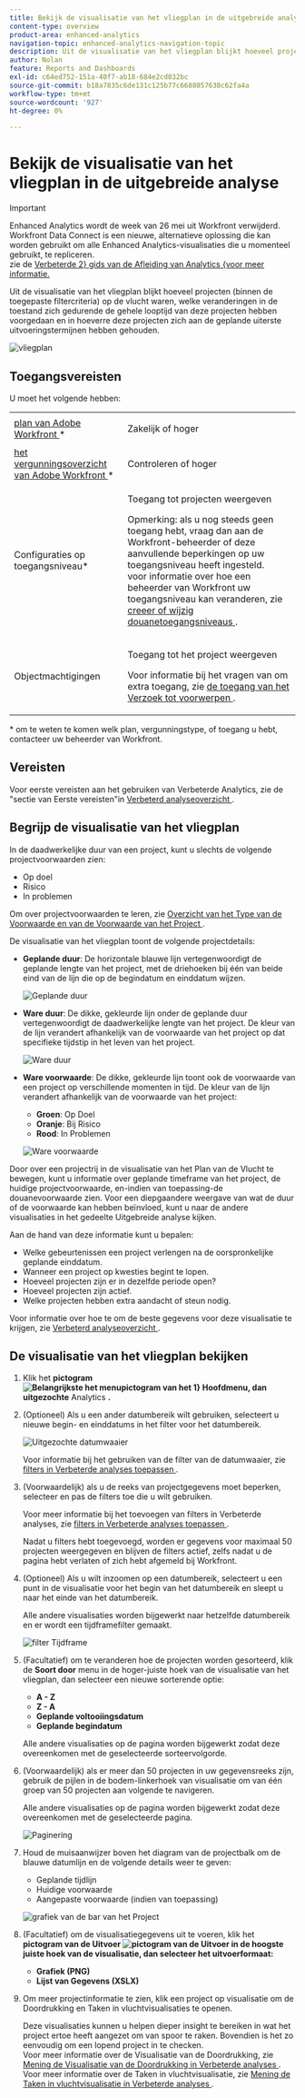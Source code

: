 ```yaml
---
title: Bekijk de visualisatie van het vliegplan in de uitgebreide analyse
content-type: overview
product-area: enhanced-analytics
navigation-topic: enhanced-analytics-navigation-topic
description: Uit de visualisatie van het vliegplan blijkt hoeveel projecten (binnen de toegepaste filtercriteria) op de vlucht waren, welke veranderingen in de toestand zich gedurende de gehele looptijd van deze projecten hebben voorgedaan en in hoeverre deze projecten zich aan de geplande uiterste uitvoeringstermijnen hebben gehouden.
author: Nolan
feature: Reports and Dashboards
exl-id: c64ed752-151a-40f7-ab18-684e2cd032bc
source-git-commit: b18a7835c6de131c125b77c6688057638c62fa4a
workflow-type: tm+mt
source-wordcount: '927'
ht-degree: 0%

---
```


# Bekijk de visualisatie van het vliegplan in de uitgebreide analyse

>[!IMPORTANT]
>
>Enhanced Analytics wordt de week van 26 mei uit Workfront verwijderd. Workfront Data Connect is een nieuwe, alternatieve oplossing die kan worden gebruikt om alle Enhanced Analytics-visualisaties die u momenteel gebruikt, te repliceren. <br> zie de [ Verbeterde 2} gids van de Afleiding van Analytics {voor meer informatie.](/help/quicksilver/product-announcements/announcements/enhanced-analytics-deprecation.md)


Uit de visualisatie van het vliegplan blijkt hoeveel projecten (binnen de toegepaste filtercriteria) op de vlucht waren, welke veranderingen in de toestand zich gedurende de gehele looptijd van deze projecten hebben voorgedaan en in hoeverre deze projecten zich aan de geplande uiterste uitvoeringstermijnen hebben gehouden.

![ vliegplan ](assets/flight-plan-350x132.png)

## Toegangsvereisten

U moet het volgende hebben:

<table style="table-layout:auto"> 
 <col> 
 <col> 
 <tbody> 
  <tr> 
   <td role="rowheader"><a href="https://business.adobe.com/products/workfront/pricing.html" target="_blank"> plan van Adobe Workfront </a>*</td> 
   <td> <p>Zakelijk of hoger</p> </td> 
  </tr> 
  <tr> 
   <td role="rowheader"><a href="../administration-and-setup/add-users/access-levels-and-object-permissions/wf-licenses.md" class="MCXref xref"> het vergunningsoverzicht van Adobe Workfront </a>*</td> 
   <td> <p>Controleren of hoger</p> </td> 
  </tr> 
  <tr> 
   <td role="rowheader">Configuraties op toegangsniveau*</td> 
   <td> <p>Toegang tot projecten weergeven</p> <p>Opmerking: als u nog steeds geen toegang hebt, vraag dan aan de Workfront-beheerder of deze aanvullende beperkingen op uw toegangsniveau heeft ingesteld.<br> voor informatie over hoe een beheerder van Workfront uw toegangsniveau kan veranderen, zie <a href="../administration-and-setup/add-users/configure-and-grant-access/create-modify-access-levels.md" class="MCXref xref"> creeer of wijzig douanetoegangsniveaus </a>.</p> </td> 
  </tr> 
  <tr> 
   <td role="rowheader">Objectmachtigingen</td> 
   <td> <p>Toegang tot het project weergeven</p> <p>Voor informatie bij het vragen van om extra toegang, zie <a href="../workfront-basics/grant-and-request-access-to-objects/request-access.md" class="MCXref xref"> de toegang van het Verzoek tot voorwerpen </a>.</p> </td> 
  </tr> 
 </tbody> 
</table>

&#42; om te weten te komen welk plan, vergunningstype, of toegang u hebt, contacteer uw beheerder van Workfront.

## Vereisten

Voor eerste vereisten aan het gebruiken van Verbeterde Analytics, zie de &quot;sectie van Eerste vereisten&quot;in [ Verbeterd analyseoverzicht ](../enhanced-analytics/enhanced-analytics-overview.md).

## Begrijp de visualisatie van het vliegplan

In de daadwerkelijke duur van een project, kunt u slechts de volgende projectvoorwaarden zien:

* Op doel
* Risico
* In problemen

Om over projectvoorwaarden te leren, zie [ Overzicht van het Type van de Voorwaarde en van de Voorwaarde van het Project ](../manage-work/projects/manage-projects/project-condition-and-condition-type.md).

De visualisatie van het vliegplan toont de volgende projectdetails:

* **Geplande duur**: De horizontale blauwe lijn vertegenwoordigt de geplande lengte van het project, met de driehoeken bij één van beide eind van de lijn die op de begindatum en einddatum wijzen.

  ![ Geplande duur ](assets/planned-duration-line-350x37.png)

* **Ware duur**: De dikke, gekleurde lijn onder de geplande duur vertegenwoordigt de daadwerkelijke lengte van het project. De kleur van de lijn verandert afhankelijk van de voorwaarde van het project op dat specifieke tijdstip in het leven van het project.

  ![ Ware duur ](assets/actual-duration-line.png)

* **Ware voorwaarde**: De dikke, gekleurde lijn toont ook de voorwaarde van een project op verschillende momenten in tijd. De kleur van de lijn verandert afhankelijk van de voorwaarde van het project:

   * **Groen**: Op Doel
   * **Oranje**: Bij Risico
   * **Rood**: In Problemen

  ![ Ware voorwaarde ](assets/actual-condition-color.png)

Door over een projectrij in de visualisatie van het Plan van de Vlucht te bewegen, kunt u informatie over geplande timeframe van het project, de huidige projectvoorwaarde, en-indien van toepassing-de douanevoorwaarde zien. Voor een diepgaandere weergave van wat de duur of de voorwaarde kan hebben beïnvloed, kunt u naar de andere visualisaties in het gedeelte Uitgebreide analyse kijken.

Aan de hand van deze informatie kunt u bepalen:

* Welke gebeurtenissen een project verlengen na de oorspronkelijke geplande einddatum.
* Wanneer een project op kwesties begint te lopen.
* Hoeveel projecten zijn er in dezelfde periode open?
* Hoeveel projecten zijn actief.
* Welke projecten hebben extra aandacht of steun nodig.

Voor informatie over hoe te om de beste gegevens voor deze visualisatie te krijgen, zie [ Verbeterd analyseoverzicht ](../enhanced-analytics/enhanced-analytics-overview.md).

## De visualisatie van het vliegplan bekijken

1. Klik het **pictogram ![ Belangrijkste het menupictogram van het 1} Hoofdmenu ](assets/main-menu-icon-16x12.png), dan uitgezochte** Analytics **.**
1. (Optioneel) Als u een ander datumbereik wilt gebruiken, selecteert u nieuwe begin- en einddatums in het filter voor het datumbereik.

   ![ Uitgezochte datumwaaier ](assets/filters-select-date-range-350x344.png)

   Voor informatie bij het gebruiken van de filter van de datumwaaier, zie [ filters in Verbeterde analyses toepassen ](../enhanced-analytics/use-enhanced-analytics-filters.md).

1. (Voorwaardelijk) als u de reeks van projectgegevens moet beperken, selecteer en pas de filters toe die u wilt gebruiken.

   Voor meer informatie bij het toevoegen van filters in Verbeterde analyses, zie [ filters in Verbeterde analyses toepassen ](../enhanced-analytics/use-enhanced-analytics-filters.md).

   Nadat u filters hebt toegevoegd, worden er gegevens voor maximaal 50 projecten weergegeven en blijven de filters actief, zelfs nadat u de pagina hebt verlaten of zich hebt afgemeld bij Workfront.

1. (Optioneel) Als u wilt inzoomen op een datumbereik, selecteert u een punt in de visualisatie voor het begin van het datumbereik en sleept u naar het einde van het datumbereik.

   Alle andere visualisaties worden bijgewerkt naar hetzelfde datumbereik en er wordt een tijdframefilter gemaakt.

   ![ filter Tijdframe ](assets/timeframe-filter-350x220.png)

1. (Facultatief) om te veranderen hoe de projecten worden gesorteerd, klik de **Soort door** menu in de hoger-juiste hoek van de visualisatie van het vliegplan, dan selecteer een nieuwe sorterende optie:

   * **A - Z**
   * **Z - A**
   * **Geplande voltooiingsdatum**
   * **Geplande begindatum**

   Alle andere visualisaties op de pagina worden bijgewerkt zodat deze overeenkomen met de geselecteerde sorteervolgorde.

1. (Voorwaardelijk) als er meer dan 50 projecten in uw gegevensreeks zijn, gebruik de pijlen in de bodem-linkerhoek van visualisatie om van één groep van 50 projecten aan volgende te navigeren.

   Alle andere visualisaties op de pagina worden bijgewerkt zodat deze overeenkomen met de geselecteerde pagina.

   ![ Paginering ](assets/pagination-350x118.png)

1. Houd de muisaanwijzer boven het diagram van de projectbalk om de blauwe datumlijn en de volgende details weer te geven:

   * Geplande tijdlijn
   * Huidige voorwaarde
   * Aangepaste voorwaarde (indien van toepassing)

   ![ grafiek van de bar van het Project ](assets/project-bar-graph-350x143.png)

1. (Facultatief) om de visualisatiegegevens uit te voeren, klik het **pictogram van de Uitvoer ![ pictogram van de Uitvoer ](assets/export.png) in de hoogste juiste hoek van de visualisatie, dan selecteer het uitvoerformaat:**

   * **Grafiek (PNG)**
   * **Lijst van Gegevens (XSLX)**

1. Om meer projectinformatie te zien, klik een project op visualisatie om de Doordrukking en Taken in vluchtvisualisaties te openen.

   Deze visualisaties kunnen u helpen dieper insight te bereiken in wat het project ertoe heeft aangezet om van spoor te raken. Bovendien is het zo eenvoudig om een lopend project in te checken.\
   Voor meer informatie over de Visualisatie van de Doordrukking, zie [ Mening de Visualisatie van de Doordrukking in Verbeterde analyses ](../enhanced-analytics/burndown-overview.md). Voor meer informatie over de Taken in vluchtvisualisatie, zie [ Mening de Taken in vluchtvisualisatie in Verbeterde analyses ](../enhanced-analytics/tasks-in-flight-overview.md).

